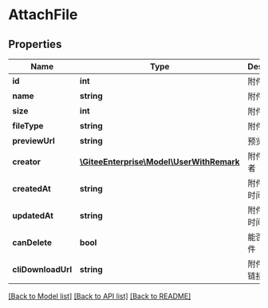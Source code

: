 # AttachFile

## Properties

Name | Type | Description | Notes
------------ | ------------- | ------------- | -------------
**id** | **int** | 附件 id | [optional] 
**name** | **string** | 附件名称 | [optional] 
**size** | **int** | 附件的大小 | [optional] 
**fileType** | **string** | 附件的类型 | [optional] 
**previewUrl** | **string** | 预览链接 | [optional] 
**creator** | [**\GiteeEnterprise\Model\UserWithRemark**](UserWithRemark.md) | 附件的创建者 | [optional] 
**createdAt** | **string** | 附件的创建时间 | [optional] 
**updatedAt** | **string** | 附件的更新时间 | [optional] 
**canDelete** | **bool** | 能否删除附件 | [optional] 
**cliDownloadUrl** | **string** | 附件cli下载链接 | [optional] 

[[Back to Model list]](../../README.md#documentation-for-models) [[Back to API list]](../../README.md#documentation-for-api-endpoints) [[Back to README]](../../README.md)


